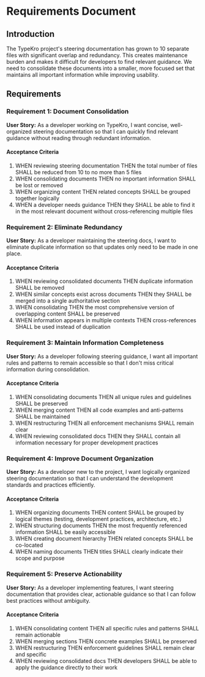# Requirements Document

## Introduction

The TypeKro project's steering documentation has grown to 10 separate files with significant overlap and redundancy. This creates maintenance burden and makes it difficult for developers to find relevant guidance. We need to consolidate these documents into a smaller, more focused set that maintains all important information while improving usability.

## Requirements

### Requirement 1: Document Consolidation

**User Story:** As a developer working on TypeKro, I want concise, well-organized steering documentation so that I can quickly find relevant guidance without reading through redundant information.

#### Acceptance Criteria

1. WHEN reviewing steering documentation THEN the total number of files SHALL be reduced from 10 to no more than 5 files
2. WHEN consolidating documents THEN no important information SHALL be lost or removed
3. WHEN organizing content THEN related concepts SHALL be grouped together logically
4. WHEN a developer needs guidance THEN they SHALL be able to find it in the most relevant document without cross-referencing multiple files

### Requirement 2: Eliminate Redundancy

**User Story:** As a developer maintaining the steering docs, I want to eliminate duplicate information so that updates only need to be made in one place.

#### Acceptance Criteria

1. WHEN reviewing consolidated documents THEN duplicate information SHALL be removed
2. WHEN similar concepts exist across documents THEN they SHALL be merged into a single authoritative section
3. WHEN consolidating THEN the most comprehensive version of overlapping content SHALL be preserved
4. WHEN information appears in multiple contexts THEN cross-references SHALL be used instead of duplication

### Requirement 3: Maintain Information Completeness

**User Story:** As a developer following steering guidance, I want all important rules and patterns to remain accessible so that I don't miss critical information during consolidation.

#### Acceptance Criteria

1. WHEN consolidating documents THEN all unique rules and guidelines SHALL be preserved
2. WHEN merging content THEN all code examples and anti-patterns SHALL be maintained
3. WHEN restructuring THEN all enforcement mechanisms SHALL remain clear
4. WHEN reviewing consolidated docs THEN they SHALL contain all information necessary for proper development practices

### Requirement 4: Improve Document Organization

**User Story:** As a developer new to the project, I want logically organized steering documentation so that I can understand the development standards and practices efficiently.

#### Acceptance Criteria

1. WHEN organizing documents THEN content SHALL be grouped by logical themes (testing, development practices, architecture, etc.)
2. WHEN structuring documents THEN the most frequently referenced information SHALL be easily accessible
3. WHEN creating document hierarchy THEN related concepts SHALL be co-located
4. WHEN naming documents THEN titles SHALL clearly indicate their scope and purpose

### Requirement 5: Preserve Actionability

**User Story:** As a developer implementing features, I want steering documentation that provides clear, actionable guidance so that I can follow best practices without ambiguity.

#### Acceptance Criteria

1. WHEN consolidating content THEN all specific rules and patterns SHALL remain actionable
2. WHEN merging sections THEN concrete examples SHALL be preserved
3. WHEN restructuring THEN enforcement guidelines SHALL remain clear and specific
4. WHEN reviewing consolidated docs THEN developers SHALL be able to apply the guidance directly to their work